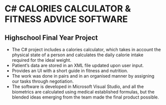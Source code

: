 # C# CALORIES CALCULATOR & FITNESS ADVICE SOFTWARE
## Highschool Final Year Project

* The C# project includes a calories calculator, which takes in account the physical state of a person and calculates the daily calorie intake required for the ideal weight.
* Patient’s data are stored in an XML file updated upon user input.
* Provides an UI with a short guide in fitness and nutrition.
* The work was done in pairs and in an organised manner by assigning our tasks through negotiation.
* The software is developed in Microsoft Visual Studio, and all the biometrics are calculated using medical established formulas, but the blended ideas emerging from the team made the final product possible.
